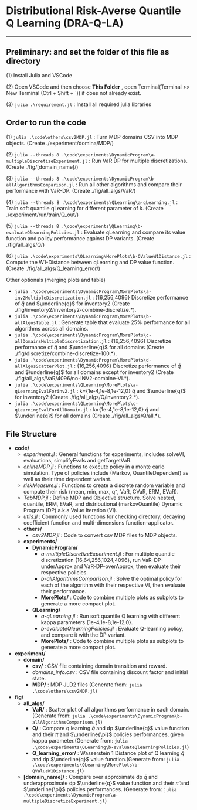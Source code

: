 # Distributional Risk-Averse Quantile Q Learning (DRA-Q-LA) 
---
Preliminary:  and set the folder of this file as directory
---

(1) Install Julia and VSCode

(2) Open VSCode and then choose **This Folder** , open Terminal(Terminal >> New Terminal (Ctrl + Shift + `)) if does not already exist.

(3) ```julia .\requirement.jl``` :  Install all required julia libraries

## Order to run the code

(1) ```julia .\code\others\csv2MDP.jl``` : Turn MDP domains CSV into MDP objects. (Create ./experiment/domina/MDP/)

(2) ```julia --threads 8 .\code\experiments\DynamicProgram\a-multipleDiscretizeExperiment.jl``` :
Run VaR DP for multiple discretizations. (Create ./fig/[domain_name]/)

(3) ```julia --threads 8 .\code\experiments\DynamicProgram\b-allAlgorithmsComparison.jl``` :
Run all other algorithms and compare their performance with VaR-DP. (Create ./fig/all_algs/VaR/)

(4) ```julia --threads 8 .\code\experiments\QLearning\a-qLearning.jl``` :
Train soft quantile qLearning for different parameter of k. (Create ./experiment/run/train/Q_out/)

(5) ```julia --threads 8 .\code\experiments\QLearning\b-evaluateQlearningPolicies.jl``` :
Evaluate qLearning and compare its value function and policy performance against DP variants. (Create ./fig/all_algs/Q/)

(6) ```julia .\code\experiments\QLearning\MorePlots\b-QValueW1Distance.jl``` :
Compute the W1-Distance between qLearning and DP value function. (Create ./fig/all_algs/Q_learning_error/)

Other optionals (merging plots and table)
- ```julia .\code\experiments\DynamicProgram\MorePlots\a-inv2MultipleDiscretization.jl``` : {16,256,4096} Discretize performance of $\bar{q}$ and $\underline{q}$ for inventory2 (Create ./fig/inventory2/inventory2-combine-discretize.*).
- ```julia .\code\experiments\DynamicProgram\MorePlots\b-allAlgosTable.jl``` : Generate table that evaluate 25% performance for all algorithms across all domains.
- ```julia .\code\experiments\DynamicProgram\MorePlots\c-allDomainsMultipleDiscretization.jl``` : {16,256,4096} Discretize performance of $\bar{q}$ and $\underline{q}$ for all domains (Create ./fig/discretize/combine-discretize-100.*).
- ```julia .\code\experiments\DynamicProgram\MorePlots\d-allAlgosScatterPlot.jl``` : {16,256,4096} Discretize performance of $\bar{q}$ and $\underline{q}$ for all domains except for inventory2 (Create ./fig/all_algs/VaR/4096/no-INV2-combine-VI.*).
- ```julia .\code\experiments\QLearning\MorePlots\a-qLearningEvalForinv2.jl``` : k={1e-4,1e-8,1e-12,0} $\tilde{q}$ and $\underline{q}$ for inventory2 (Create ./fig/all_algs/Q/inventory2.*).
- ```julia .\code\experiments\QLearning\MorePlots\c-qLearningEvalForAllDomain.jl``` : k={1e-4,1e-8,1e-12,0} $\tilde{q}$ and $\underline{q}$ for all domains (Create ./fig/all_algs/Q/all.*).


## File Structure

- **code/**
    - *experiment.jl* : General functions for experiments, includes solveVI, evaluations, simplifyEvals and getTargetVaR.
    - *onlineMDP.jl* : Functions to execute policy in a monte carlo simulation. Type of policies include (Markov, QuantileDependent) as well as their time dependent variant.
    - *riskMeasure.jl* : Functions to create a discrete random variable and compute their risk (mean, min, max, q⁻, VaR, CVaR, ERM, EVaR).
    - *TabMDP.jl* : Define MDP and Objective structure. Solve nested, quantile, ERM, EVaR, and distributional (markovQuantile) Dynamic Program (DP) a.k.a Value Iteration (VI).
    - *utils.jl* : Commonly used functions for checking directory, decaying coefficient function and multi-dimensions function-applicator.
    - **others/**
        - *csv2MDP.jl* : Code to convert csv MDP files to MDP objects.
    - **experiments/**
        - **DynamicProgram/**
            - *a-multipleDiscretizeExperiment.jl* : For multiple quantile discretization {16,64,256,1024,4096}, run VaR-DP-underApprox and VaR-DP-overApprox, then evaluate their respective policies.
            - *b-allAlgorithmsComparison.jl* : Solve the optimal policy for each of the algorithm with their respective VI, then evaluate their performance.
            - **MorePlots/** : Code to combine multiple plots as subplots to generate a more compact plot.
        - **QLearning/**
            - *a-qLearning.jl* : Run soft quantile Q learning with different kappa parameters {1e-4,1e-8,1e-12,0}.
            - *b-evaluateQlearningPolicies.jl* : Evaluate Q-learning policy, and compare it with the DP variant.
            - **MorePlots/** : Code to combine multiple plots as subplots to generate a more compact plot.
- **experiment/**
    - **domain/**
        - **csv/** : CSV file containing domain transition and reward.
        - *domains_info.csv* : CSV file containing discount factor and initial state.
        - **MDP/** : MDP JLD2 files (Generate from: ```julia .\code\others\csv2MDP.jl```)
- **fig/**  
    - **all_algs/**
        - **VaR/** : Scatter plot of all algorithms performance in each domain. (Generate from: ```julia .\code\experiments\DynamicProgram\b-allAlgorithmsComparison.jl```)
        - **Q/** : Compare q learning $\tilde{q}$ and dp $\underline{q}$ value function and their $\tilde{\pi}$ and $\underline{\pi}$ policies performances, given kappa parameter.(Generate from: ```julia .\code\experiments\QLearning\b-evaluateQlearningPolicies.jl```)
        - **Q_learning_error/** : Wasserstein 1 Distance plot of Q learning $\tilde{q}$ and dp $\underline{q}$ value function.(Generate from: ```julia .\code\experiments\QLearning\MorePlots\b-QValueW1Distance.jl```)
    - **[domain_name]/** : Compare over approximate dp $\bar{q}$ and underapproximate dp $\underline{q}$ value function and their $\bar{\pi}$ and $\underline{\pi}$ policies performances. (Generate from: ```julia .\code\experiments\DynamicProgram\a-multipleDiscretizeExperiment.jl```)